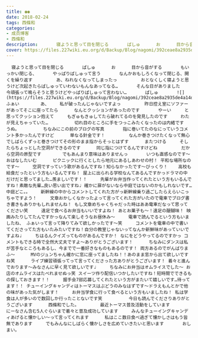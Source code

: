 ```yaml
---
title: ◉◉
date: 2018-02-24
tags: 西條和
categories: 
- 成员博客
- 西條和
description:       寝ようと思って目を閉じる       ぱしゅ      お      目から音がする       もいっかい閉じる、      やっぱりぱしゅって言う       なんかおもしろくなって閉じる、開くを繰り返す         あ、ねれなく...
cover: https://files.227wiki.eu.org/d/Backup/Blog/nagomi/392ceae8a2935de4a14df2ad4eef1.jpg 
---
```


      寝ようと思って目を閉じる       ぱしゅ      お      目から音がする       もいっかい閉じる、      やっぱりぱしゅって言う       なんかおもしろくなって閉じる、開くを繰り返す         あ、ねれなくなってしまったっ         おとなくしく寝ようと思うけど次起きたらぱしゅっていわないもんなあってなる…       そんな日がありました       今頑張って鳴らそうと思うけどやっぱりぱしゅって言わない…       ぱしゅ       ![](https://files.227wiki.eu.org/d/Backup/Blog/nagomi/392ceae8a2935de4a14df2ad4eef1.jpg)     ふぁい        あ、    私が破ったんじゃないですよっ         昨日控え室にソファーがあってそこに座ってたら      なんとクッションがあったのです       やーい     と思ってクッション抱えて     もぎゅもきゅしてたら破れてるのを発見したのです     わたが見えちゃっていた…          切れ目のところに手をつっこみたくなったのは内緒です      うぬ。         ちなみにこの前のブログの写真       指に巻いてたのなにっていうコメント多かったんですけど      単なる針金です！         なんか巻きつけたくなって無心でしばらくずっと巻きつけてその形のまま指からそっとはずす      またつける     そしたらちょっとした空洞ができるのです      同じ指につけてるんですけどね         だから空洞の原型です        でもあんまり意味はありませんっ       いつも直感なのです〜             おはなしたいむ      ピクニックに行くとしたら地元にあるしあわせの村！ 平和な場所なのです〜     空洞ですっていう歌があるんですね！知らなかったです〜びっくり！    高校も給食だったという方もいるんですね！ 屋上に出られる学校なんてあるんですかっドラマの中だけだと思ってました…羨ましいです！！     先輩がお弁当作ってくれたという方もいるんですね！素敵な先輩…良い思い出ですね♩ 確かに扉がないなら中庭ではないのかもしれないです…中庭どこ。。    新幹線の中からコメントしてくれた方がっ新幹線乗り過ごしたらえらいこっちゃですよう！     文章おかしくなかったよって言ってくれた方がいたので電車でブログ書き書きもありかもしれませんね！ もし文章めちゃくちゃだった時はああ電車だなって思ってください笑     遠足で食べるお弁当もいいですよね！ あとお菓子も〜！遠足の醍醐味！ 映画みたりしてたんですかっなんて楽しそうなお昼休み〜     電車で読んでるという方もいましたね、 ふぁいって言って降りてみて欲しかったです〜笑     コメントを電車の中で書いてくださってた方もいたみたいですね！自分の教室じゃないってなんか新鮮味があっていいですよね♩     ちはるんクイズってものがあるんですか！ なにをどうやってるのですかっ コメントもできる時で全然大丈夫ですよ〜ありがとうございます！      ちなみにダンスは私が苦手なところもあるし、今までで一番好きなものもあるのです！ 両方あるのでがんばりまふ〜      MVのジュンちゃん確かに窓に座ってましたね！！あのまま窓から出て欲しいですね笑      ライブ練習頑張ってって言ってくださった方ありがとうございます！ 着々と進んでおります〜みなさんに早く見て欲しいです♩     ちなみにお弁当はオムライスでした〜 お店のオムライスはたべれませぬっ笑 スイーツ作り配信いつかしたいですね！短時間でできるもの探しておきます！！     握手会7部応募してくれたという方がまたいて嬉しいです…待ってます！！ チューイングキャンディはトーマスはぶどうのみなはずです〜ドラえもんとかで他の味があった気がします！     お弁当学食に行って食べるという方もいましたね！ 私は学食は人が多いので数回しか行ったことないです笑          今日も読んでくださりありがとうございます      西條和でした。        最近トーマス普及活動をしています       にーなさん含む5人ぐらいまで着々と普及成功しています     みんなチューイングキャンディあげると懐かしい〜って言ってくれます      私はここ数日食べ過ぎて懐かしさはもう皆無であります     でもみんなにしばらく懐かしさを広めていきたいと思います       おしまい。


